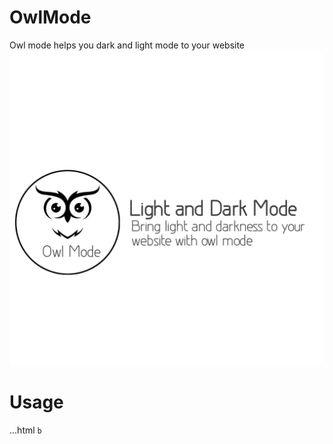 # OwlMode
Owl mode helps you  dark and light mode to your website
<img src="20230726_231001.jpg"/>
<h1>Usage</h1>
...html
<code>b</code>


